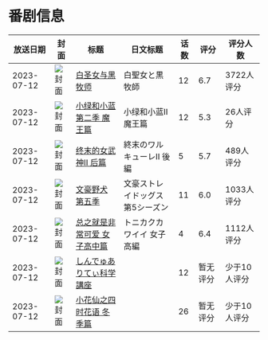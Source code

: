 # 番剧信息

|放送日期|封面|标题|日文标题|话数|评分|评分人数|
|---|---|---|---|---|---|---|
|2023-07-12|![封面](https://lain.bgm.tv/pic/cover/c/0f/0b/387822_nHUhn.jpg)|[白圣女与黑牧师](https://bangumi.tv/subject/387822)|白聖女と黒牧師|12|6.7|3722人评分|
|2023-07-12|![封面](https://lain.bgm.tv/pic/cover/c/5b/c0/405227_NM2Gi.jpg)|[小绿和小蓝 第二季 魔王篇](https://bangumi.tv/subject/405227)|小绿和小蓝Ⅱ 魔王篇|12|5.3|26人评分|
|2023-07-12|![封面](https://lain.bgm.tv/pic/cover/c/ea/0c/425937_jj1Cj.jpg)|[终末的女武神Ⅱ 后篇](https://bangumi.tv/subject/425937)|終末のワルキューレⅡ 後編|5|5.7|489人评分|
|2023-07-12|![封面](https://lain.bgm.tv/pic/cover/c/10/b4/426815_WHFN2.jpg)|[文豪野犬 第五季](https://bangumi.tv/subject/426815)|文豪ストレイドッグス 第5シーズン|11|6.0|1033人评分|
|2023-07-12|![封面](https://lain.bgm.tv/pic/cover/c/5a/24/441233_nJ7Do.jpg)|[总之就是非常可爱 女子高中篇](https://bangumi.tv/subject/441233)|トニカクカワイイ 女子高編|4|6.4|1112人评分|
|2023-07-12|![封面](https://lain.bgm.tv/pic/cover/c/39/c8/455209_2aE67.jpg)|[しんでゅありてぃ科学講座](https://bangumi.tv/subject/455209)||12|暂无评分|少于10人评分|
|2023-07-12|![封面](https://lain.bgm.tv/pic/cover/c/d8/24/508412_8LFSz.jpg)|[小花仙之四时花语 冬季篇](https://bangumi.tv/subject/508412)||26|暂无评分|少于10人评分|
